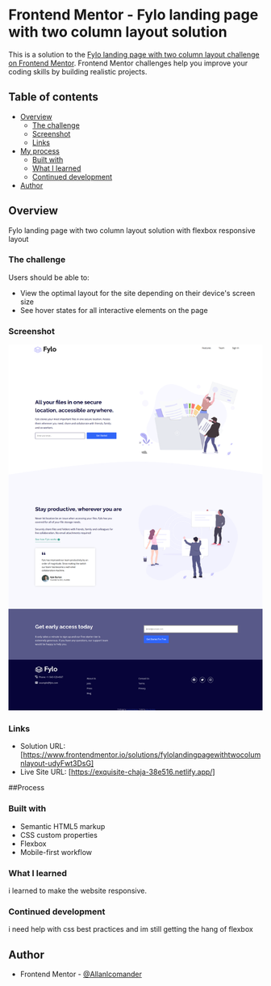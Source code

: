 # Frontend Mentor - Fylo landing page with two column layout solution

This is a solution to the [Fylo landing page with two column layout challenge on Frontend Mentor](https://www.frontendmentor.io/challenges/fylo-landing-page-with-two-column-layout-5ca5ef041e82137ec91a50f5). Frontend Mentor challenges help you improve your coding skills by building realistic projects.

## Table of contents

- [Overview](#overview)
  - [The challenge](#the-challenge)
  - [Screenshot](#screenshot)
  - [Links](#links)
- [My process](#my-process)
  - [Built with](#built-with)
  - [What I learned](#what-i-learned)
  - [Continued development](#continued-development)
- [Author](#author)

## Overview

Fylo landing page with two column layout solution with flexbox responsive layout

### The challenge

Users should be able to:

- View the optimal layout for the site depending on their device's screen size
- See hover states for all interactive elements on the page

### Screenshot

![./images/screenshot.png](./images/screenshot.png)

### Links

- Solution URL: [https://www.frontendmentor.io/solutions/fylolandingpagewithtwocolumnlayout-udyFwt3DsG]
- Live Site URL: [https://exquisite-chaja-38e516.netlify.app/]

##Process

### Built with

- Semantic HTML5 markup
- CSS custom properties
- Flexbox
- Mobile-first workflow

### What I learned

i learned to make the website responsive.

### Continued development

i need help with css best practices and im still getting the hang of flexbox

## Author

- Frontend Mentor - [@Allanlcomander](https://www.frontendmentor.io/profile/Allanlcomander)
